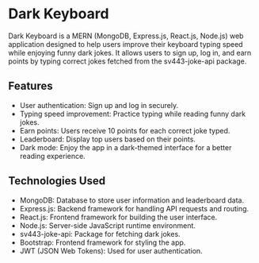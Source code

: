 # Dark Keyboard

Dark Keyboard is a MERN (MongoDB, Express.js, React.js, Node.js) web application designed to help users improve their keyboard typing speed while enjoying funny dark jokes. It allows users to sign up, log in, and earn points by typing correct jokes fetched from the sv443-joke-api package.

## Features

- User authentication: Sign up and log in securely.
- Typing speed improvement: Practice typing while reading funny dark jokes.
- Earn points: Users receive 10 points for each correct joke typed.
- Leaderboard: Display top users based on their points.
- Dark mode: Enjoy the app in a dark-themed interface for a better reading experience.

## Technologies Used

- MongoDB: Database to store user information and leaderboard data.
- Express.js: Backend framework for handling API requests and routing.
- React.js: Frontend framework for building the user interface.
- Node.js: Server-side JavaScript runtime environment.
- sv443-joke-api: Package for fetching dark jokes.
- Bootstrap: Frontend framework for styling the app.
- JWT (JSON Web Tokens): Used for user authentication.
